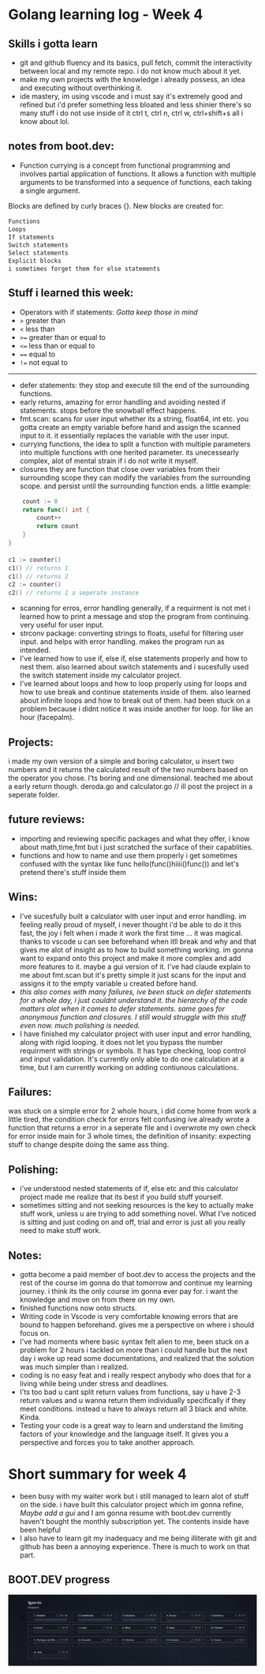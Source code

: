 # Golang learning log - Week 4

## Skills i gotta learn

- git and github fluency and its basics, pull fetch, commit the interactivity between local and my remote repo. i do not know much about it yet.
- make my own projects with the knowledge i already possess, an idea and executing without overthinking it.
- ide mastery, im using vscode and i must say it's extremely good and refined but i'd prefer something less bloated and less shinier there's so many stuff i do not use inside of it ctrl t, ctrl n, ctrl w, ctrl+shift+s all i know about lol.

## notes from boot.dev:

- Function currying is a concept from functional programming and involves partial application of functions. It allows a function with multiple arguments to be transformed into a sequence of functions, each taking a single argument.

Blocks are defined by curly braces {}. New blocks are created for:

    Functions
    Loops
    If statements
    Switch statements
    Select statements
    Explicit blocks
    i sometimes forget them for else statements

## Stuff i learned this week:

- Operators with if statements: _Gotta keep those in mind_
- `>` greater than
- `<` less than
- `>=` greater than or equal to
- `<=` less than or equal to
- `==` equal to
- `!=` not equal to

---

- defer statements: they stop and execute till the end of the surrounding functions.
- early returns, amazing for error handling and avoiding nested if statements. stops before the snowball effect happens.
- fmt.scan: scans for user input whether its a string, float64, int etc. you gotta create an empty variable before hand and assign the scanned input to it. it essentially replaces the variable with the user input.
- currying functions, the idea to split a function with multiple parameters into multiple functions with one herited parameter. its unecessearly complex, alot of mental strain if i do not write it myself.
- closures they are function that close over variables from their surrounding scope they can modify the variables from the surrounding scope. and persist until the surrounding function ends.
  a little example:

```go func counter() func() int {
    count := 0
    return func() int {
        count++
        return count
    }
}

c1 := counter()
c1() // returns 1
c1() // returns 2
c2 := counter()
c2() // returns 1 a seperate instance
```
- scanning for erros, error handling generally, if a requirment is not met i learned how to print a message and stop the program from continuing. very useful for user input.
- strconv package: converting strings to floats, useful for filtering user input. and helps with error handling. makes the program run as intended. 
- I've learned how to use if, else if, else statements properly and how to nest them. also learned about switch statements and i sucesfully used the switch statement inside my calculator project.
- I've learned about loops and how to loop properly using for loops and how to use break and continue statements inside of them. also learned about infinite loops and how to break out of them. had been stuck on a problem because i didnt notice it was inside another for loop. for like an hour (facepalm).

## Projects:

i made my own version of a simple and boring calculator, u insert two numbers and it returns the calculated result of the two numbers based on the operator you chose. I'ts boring and one dimensional. teached me about a early return though.
deroda.go and calculator.go // ill post the project in a seperate folder.

## future reviews:

- importing and reviewing specific packages and what they offer, i know about math,time,fmt but i just scratched the surface of their capablities.
- functions and how to name and use them properly i get sometimes confused with the syntax like func hello(func()hiiii()func()) and let's pretend there's stuff inside them

## Wins:

- I've sucesfully built a calculator with user input and error handling. im feeling really proud of myself, i never thought i'd be able to do it this fast, the joy i felt when i made it work the first time ... it was magical. thanks to vscode u can see beforehand when itll break and why and that gives me alot of insight as to how to build something working. im gonna want to expand onto this project and make it more complex and add more features to it. maybe a gui version of it. I've had claude explain to me about fmt.scan but it's pretty simple it just scans for the input and assigns it to the empty variable u created before hand.
- _this also comes with many failures, ive been stuck on defer statements for a whole day, i just couldnt understand it. the hierarchy of the code matters alot when it comes to defer statements. same goes for anonymous function and closures. I still would struggle with this stuff even now. much polishing is needed._
- I have finished my calculator project with user input and error handling, along with rigid looping. it does not let you bypass the number requirment with strings or symbols. It has type checking, loop control and input validation. It's currently only able to do one calculation at a time, but I am currently working on adding contiunous calculations.

## Failures:
was stuck on a simple error for 2 whole hours, i did come home from work a little tired, the condition check for errors felt confusing ive already wrote a function that returns a error in a seperate file and i overwrote my own check for error inside main for 3 whole times, the definition of insanity: expecting stuff to change despite doing the same ass thing. 
## Polishing:

- i've understood nested statements of if, else etc and this calculator project made me realize that its best if you build stuff yourself.
- sometimes sitting and not seeking resources is the key to actually make stuff work, unless u are trying to add something novel. What I've noticed is sitting and just coding on and off, trial and error is just all you really need to make stuff work.

## Notes:

- gotta become a paid member of boot.dev to access the projects and the rest of the course im gonna do that tomorrow and continue my learning journey. i think its the only course im gonna ever pay for. i want the knowledge and move on from there on my own.
- finished functions now onto structs.
- Writing code in Vscode is very comfortable knowing errors that are bound to happen beforehand. gives me a perspective on where i should focus on.
- I've had moments where basic syntax felt alien to me, been stuck on a problem for 2 hours i tackled on more than i could handle but the next day i woke up read some documentations, and realized that the solution was much simpler than i realized.
- coding is no easy feat and i really respect anybody who does that for a living while being under stress and deadlines.
- I'ts too bad u cant split return values from functions, say u have 2-3 return values and u wanna return them individually specifically if they meet conditions. instead u have to always return all 3 black and white. Kinda.
- Testing your code is a great way to learn and understand the limiting factors of your knowledge and the language itself. It gives you a perspective and forces you to take another approach.


# Short summary for week 4 
- been busy with my waiter work but i still managed to learn alot of stuff on the side. i have built this calculator project which im gonna refine, *Maybe add a gui* and I am gonna resume with boot.dev currently haven't bought the monthly subscription yet. The contents inside have been helpful
- I also have to learn git my inadequacy and me being illiterate with git and github has been a annoying experience. There is much to work on that part.
## BOOT.DEV progress
![bootprogress](images/bootprogress4.png)
